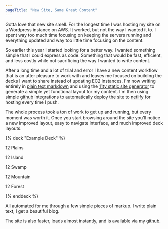 ```yaml
---
pageTitle: "New Site, Same Great Content"
---
```


Gotta love that new site smell. For the longest time I was hosting my site on a Wordpress instance on AWS. It worked, but not the way I wanted it to. I spent way too much time focusing on keeping the servers running and everything updated and way too little time focusing on the content. 

So earlier this year I started looking for a better way. I wanted something simple that I could express as code. Something that would be fast, efficient, and less costly while not sacrificing the way I wanted to write content. 

After a long time and a lot of trial and error I have a new content workflow that is an utter pleasure to work with and leaves me focused on building the decks I want to share instead of updating EC2 instances. I'm now writing entirely in [plain text markdown](https://daringfireball.net/projects/markdown/syntax) and using the [11ty static site generator](https://www.11ty.dev/) to generate a simple yet functional layout for my content. I'm then using simple [github](https://github.com/) integrations to automatically deploy the site to [netlify](https://www.netlify.com/) for hosting every time I push. 

The whole process took a ton of work to get up and running, but every moment was worth it. Once you start browsing around the site you'll notice a new improved layout, easy to navigate interface, and much improved deck layouts. 

{% deck "Example Deck" %}

12 Plains

12 Island

12 Swamp

12 Mountain

12 Forest

{% enddeck %}

All automated for me through a few simple pieces of markup. I write plain text, I get a beautiful blog. 

The site is also faster, loads almost instantly, and is available via [my github](https://github.com/mrbiggbrain/ArenaDecks.com). 

